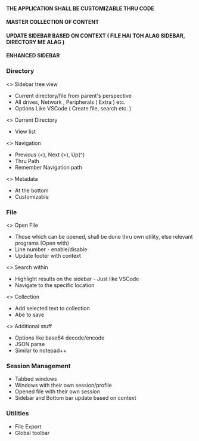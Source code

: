 #### THE APPLICATION SHALL BE CUSTOMIZABLE THRU CODE
#### MASTER COLLECTION OF CONTENT
#### UPDATE SIDEBAR BASED ON CONTEXT ( FILE HAI TOH ALAG SIDEBAR, DIRECTORY ME ALAG )
#### ENHANCED SIDEBAR

### Directory

<> Sidebar tree view 
- Current directory/file from parent's perspective
- All drives, Network , Peripherals ( Extra ) etc.
- Options Like VSCode ( Create file, search etc. )

<> Current Directory
- View list

<> Navigation

- Previous (<), Next (>), Up(^)
- Thru Path
- Remember Navigation path

<> Metadata

- At the bottom
- Customizable


### File

<> Open File
- Those which can be opened, shall be done thru own utility, else relevant programs (Open with)
- Line number - enable/disable
- Update footer with context

<> Search within 
- Highlight results on the sidebar - Just like VSCode
- Navigate to the specific location

<> Collection
- Add selected text to collection
- Abe to save

<> Additional stuff
- Options like base64 decode/encode
- JSON parse
- Similar to notepad++


### Session Management
- Tabbed windows
- Windows with their own session/profile
- Opened file with their own session
- Sidebar and Bottom bar update based on context


### Utilities
- File Export
- Global toolbar


